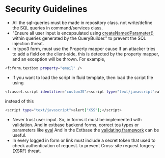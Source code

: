 # Security Guidelines

* All the sql-queries must be made in repository class. not write/define the SQL queries in command/services class.
* "Ensure all user input is encapsulated using [createNamedParameter()](https://github.com/nitsan-technologies/ns_t3dev/blob/0cbf23b889bb524835989dda8e0f1d8578fcff84/Classes/Domain/Repository/ProductAreaRepository.php#L32) within queries generated by the QueryBuilder." to prevent the SQL injection threat.
* In typo3 form, must use the Property mapper cause  If an attacker tries to add a field on the client-side, this is detected by the property mapper, and an exception will be thrown. For example,
```sh
<f:form.textbox property="email" />
```

* If you want to load the script in fluid template, then load the script file using 
```sh
<f:asset.script identifier="customJS"><script type="text/javascript">alert("XSS");</script></f:asset.script>
```
instead of this 
```sh
<script type="text/javascript">alert("XSS");</script>
```
* Never trust user input. So, in forms it must be implemented with validation. And in extbase backend forms, correct tca types or parameters like [eval](https://docs.typo3.org/m/typo3/reference-tca/11.5/en-us/ColumnsConfig/Type/Input/Properties/Eval.html#columns-input-properties-eval) And in the Extbase the [validating framework](https://docs.typo3.org/m/typo3/reference-coreapi/11.5/en-us/ExtensionArchitecture/Extbase/Reference/Validation.html#extbase-validation) can be useful.
* In every logged in form or link must include a secret token that used to check authentication of request. to prevent Cross-site request forgery (XSRF) threat.

